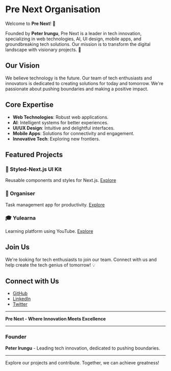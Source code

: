 # Pre Next Organisation

Welcome to **Pre Next**! 🚀

Founded by **Peter Irungu**, Pre Next is a leader in tech innovation, specializing in web technologies, AI, UI design, mobile apps, and groundbreaking tech solutions. Our mission is to transform the digital landscape with visionary projects. 🌟

## Our Vision

We believe technology is the future. Our team of tech enthusiasts and innovators is dedicated to creating solutions for today and tomorrow. We're passionate about pushing boundaries and making a positive impact.

## Core Expertise

- **Web Technologies**: Robust web applications.
- **AI**: Intelligent systems for better experiences.
- **UI/UX Design**: Intuitive and delightful interfaces.
- **Mobile Apps**: Solutions for connectivity and engagement.
- **Innovative Tech**: Exploring new frontiers.

## Featured Projects

### 🌟 Styled-Next.js UI Kit

Reusable components and styles for Next.js. [Explore](https://github.com/prenext/styled-nextjs)

### 📅 Organiser

Task management app for productivity. [Explore](https://github.com/prenext/organiser)

### 🎓 Yulearna

Learning platform using YouTube. [Explore](https://github.com/prenext/yulearna)

## Join Us

We're looking for tech enthusiasts to join our team. Connect with us and help create the tech genius of tomorrow! 💡

## Connect with Us

- [GitHub](https://github.com/prenext)
- [LinkedIn](https://www.linkedin.com/company/prenext)
- [Twitter](https://twitter.com/prenext)

---

**Pre Next - Where Innovation Meets Excellence**

---

### Founder

**Peter Irungu** - Leading tech innovation, dedicated to pushing boundaries.

---

Explore our projects and contribute. Together, we can achieve greatness!
